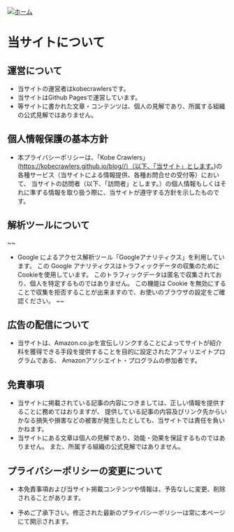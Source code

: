 [![ホーム](/blog/logo.002.png "Kobe Crawlers")](/blog)# 当サイトについて## 運営について- 当サイトの運営者はkobecrawlersです。- 当サイトはGithub Pagesで運営しています。- 等サイトに書かれた文章・コンテンツは、個人の見解であり、所属する組織の公式見解ではありません。## 個人情報保護の基本方針- 本プライバシーポリシーは、「Kobe Crawlers」(https://kobecrawlers.github.io/blog//）（以下、「当サイト」とします。)の各種サービス（当サイトによる情報提供、各種お問合せの受付等）において、 当サイトの訪問者（以下、「訪問者」とします。）の個人情報もしくはそれに準ずる情報を取り扱う際に、当サイトが遵守する方針を示したものです。## 解析ツールについて~~- Google によるアクセス解析ツール「Googleアナリティクス」を利用しています。 この Google アナリティクスはトラフィックデータの収集のためにCookieを使用しています。 このトラフィックデータは匿名で収集されており、個人を特定するものではありません。 この機能は Cookie を無効にすることで収集を拒否することが出来ますので、お使いのブラウザの設定をご確認ください。~~## 広告の配信について- 当サイトは、Amazon.co.jpを宣伝しリンクすることによってサイトが紹介料を獲得できる手段を提供することを目的に設定されたアフィリエイトプログラムである、 Amazonアソシエイト・プログラムの参加者です。## 免責事項- 当サイトに掲載されている記事の内容につきましては、正しい情報を提供することに務めてはおりますが、 提供している記事の内容及びリンク先からいかなる損失や損害などの被害が発生したとしても、当サイトでは責任を負いかねます。- 当サイトにある文章は個人の見解であり、効能・効果を保証するものではありません。 また、所属する組織の公式見解ではありません。## プライバシーポリシーの変更について- 本免責事項および当サイト掲載コンテンツや情報は、予告なしに変更、削除されることがあります。- 予めご了承下さい。修正された最新のプライバシーポリシーは常に本ページにて開示されます。